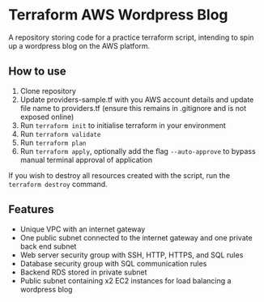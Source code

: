 # Terraform AWS Wordpress Blog 

A repository storing code for a practice terraform script, intending to spin up a wordpress blog on the AWS platform. 

## How to use 

1. Clone repository 
2. Update providers-sample.tf with you AWS account details and update file name to providers.tf (ensure this remains in .gitignore and is not exposed online)
3. Run ```terraform init``` to initialise terraform in your environment 
4. Run ```terraform validate```
5. Run ```terraform plan```
6. Run ```terraform apply```, optionally add the flag ```--auto-approve``` to bypass manual terminal approval of application

If you wish to destroy all resources created with the script, run the ```terraform destroy``` command. 

## Features
* Unique VPC with an internet gateway 
* One public subnet connected to the internet gateway and one private back end subnet 
* Web server security group with SSH, HTTP, HTTPS, and SQL rules
* Database security group with SQL communication rules  
* Backend RDS stored in private subnet
* Public subnet containing x2 EC2 instances for load balancing a wordpress blog
